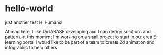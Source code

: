 # hello-world
just another test
Hi Humans!

Ahmad here, I like DATABASE developing and I can design solutions and pattern.
at this moment I'm working on a small project to start in our erea E-learning portal 
I would like to be part of a team to create 2d animation and infographic to help others
